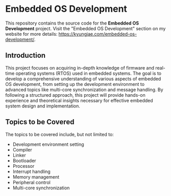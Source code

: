 # Embedded OS Development

This repository contains the source code for the **Embedded OS Development** project. Visit the "Embedded OS Development" section on my website for more details: https://kyungjae.com/embedded-os-development/.



## Introduction

This project focuses on acquiring in-depth knowledge of firmware and real-time operating systems (RTOS) used in embedded systems. The goal is to develop a comprehensive understanding of various aspects of embedded OS development, from setting up the development environment to advanced topics like multi-core synchronization and message handling. By following a structured approach, this project will provide hands-on experience and theoretical insights necessary for effective embedded system design and implementation.



## Topics to be Covered

The topics to be covered include, but not limited to:

* Development environment setting
* Compiler
* Linker
* Bootloader
* Processor
* Interrupt handling
* Memory management
* Peripheral control
* Multi-core synchronization
